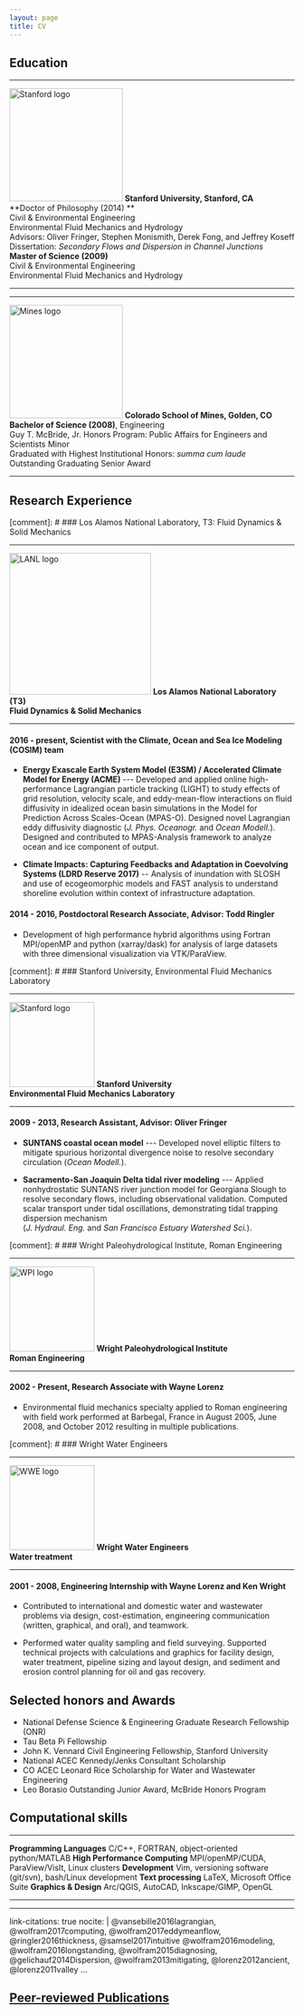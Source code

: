 ```yaml
---
layout: page
title: CV
---
```


## Education

------------------------------------------------------------------------------------ ---------------------------------------------------------------------------------------------------------------------------------------------------------------------------------------------------------------------------------------------------------------------------------------------------------------------------------------------------------------------------------------------------------------------------------------
<img src="https://tinyurl.com/ybx28qcc" alt="Stanford logo" style="width: 200px;"/>  **Stanford University, Stanford, CA** <br>**Doctor of Philosophy (2014) ** <br> Civil & Environmental Engineering  <br> Environmental Fluid Mechanics and Hydrology <br> Advisors: Oliver Fringer, Stephen Monismith, Derek Fong, and Jeffrey Koseff <br>Dissertation: *Secondary Flows and Dispersion in Channel Junctions* <br>**Master of Science (2009)** <br> Civil & Environmental Engineering  <br> Environmental Fluid Mechanics and Hydrology
------------------------------------------------------------------------------------ ---------------------------------------------------------------------------------------------------------------------------------------------------------------------------------------------------------------------------------------------------------------------------------------------------------------------------------------------------------------------------------------------------------------------------------------

-------------------------------------------------------------------------------   ----------------------------------------------------------------------------------------------------------------------------------------------------------------------------------------------------------------------------------------------------------------------------------------------
<img src="https://tinyurl.com/u8tuj9p" alt="Mines logo" style="width: 200px;"/>  **Colorado School of Mines, Golden, CO** <br>  **Bachelor of Science (2008)**, Engineering <br> Guy T. McBride, Jr. Honors Program: Public Affairs for Engineers and Scientists Minor<br>Graduated with Highest Institutional Honors: *summa cum laude* <br> Outstanding Graduating Senior Award <br>
-------------------------------------------------------------------------------   ----------------------------------------------------------------------------------------------------------------------------------------------------------------------------------------------------------------------------------------------------------------------------------------------


<!---
+--------------------------------------------------------------------------------------+------------------------------------------------------------------------------------------+
|![Stanford logo](https://tinyurl.com/ybx28qcc)                                        | **Stanford University, Stanford, CA** <br>                                               |
|                                                                                      | **Doctor of Philosophy** <br>                                                            |
|                                                                                      | Civil & Environmental Engineering  <br>                                                  |
|                                                                                      | Computational Fluid Dynamics <br>                                                        |
|                                                                                      | Environmental Fluid Mechanics and Hydrology <br>                                         |
|                                                                                      | Advisors: Oliver Fringer, Stephen Monismith, Derek Fong, and Jeffrey Koseff <br>         |
|                                                                                      | Dissertation: *Secondary Flows and Dispersion in Channel Junctions* <br>                 |
|                                                                                      | GPA: 4.008/4.000                                                                         |
+--------------------------------------------------------------------------------------+------------------------------------------------------------------------------------------+
|![Stanford logo](https://tinyurl.com/ybx28qcc)                                        | **Stanford University, Stanford, CA** <br>                                               |
|                                                                                      | **Masters of Science** <br>                                                              |
|                                                                                      | Civil & Environmental Engineering <br>                                                   |
|                                                                                      | Environmental Fluid Mechanics and Hydrology <br>                                         |
|                                                                                      | GPA: 4.026/4.000                                                                         |
+--------------------------------------------------------------------------------------+------------------------------------------------------------------------------------------+
|![Mines logo](https://tinyurl.com/yd5rprcq)                                           | **Colorado School of Mines, Golden, CO** <br>                                            |
|                                                                                      | **Bachelor of Science**, Engineering <br>                                                |
|                                                                                      | Guy T. McBride, Jr. Honors Program: Public Affairs for Engineers and Scientists Minor<br>|
|                                                                                      | Graduated with Highest Institutional Honors: *summa cum laude* <br>                      |
|                                                                                      | Outstanding Graduating Senior Award <br>                                                 |
|                                                                                      | GPA: 4.000/4.000                                                                         |
+--------------------------------------------------------------------------------------+------------------------------------------------------------------------------------------+
--->

<!---
### **Stanford University, Stanford, CA**\
#### **Doctor of Philosophy**, Civil & Environmental Engineering \
 Computational Fluid Dynamics, Environmental Fluid Mechanics and Hydrology
Advisors: Oliver Fringer, Stephen Monismith, Derek Fong, and Jeffrey Koseff
Dissertation: *Secondary Flows and Dispersion in Channel Junctions*
GPA: 4.008/4.000

#### **Masters of Science**, Civil & Environmental Engineering \
Environmental Fluid Mechanics and Hydrology
GPA: 4.026/4.000

### **Colorado School of Mines, Golden, CO**\
#### **Bachelor of Science**, Engineering\
Guy T. McBride, Jr. Honors Program: Public Affairs for Engineers and Scientists Minor
Graduated with Highest Institutional Honors: *summa cum laude*
Outstanding Graduating Senior Award GPA: 4.000/4.000
--->

## Research Experience

[comment]: # ### Los Alamos National Laboratory, T3: Fluid Dynamics & Solid Mechanics

--------------------------------------------------------------------------------- -----------------------------------------------------------------------------
<img src="https://tinyurl.com/y8n62f3e" alt="LANL logo" style="width: 250px; "/>  **Los Alamos National Laboratory (T3) <br> Fluid Dynamics & Solid Mechanics**
--------------------------------------------------------------------------------- -----------------------------------------------------------------------------

#### 2016 - present, Scientist with the Climate, Ocean and Sea Ice Modeling (COSIM) team

* **Energy Exascale Earth System Model (E3SM) / Accelerated Climate Model
for Energy (ACME)** --- Developed and applied online high-performance
Lagrangian particle tracking (LIGHT) to study effects of grid
resolution, velocity scale, and eddy-mean-flow interactions on fluid
diffusivity in idealized ocean basin simulations in the Model for
Prediction Across Scales-Ocean (MPAS-O). Designed novel Lagrangian eddy
diffusivity diagnostic (*J. Phys. Oceanogr.* and *Ocean Modell.*).
Designed and contributed to MPAS-Analysis framework to analyze ocean and
ice component of output.

* **Climate Impacts: Capturing Feedbacks and Adaptation in Coevolving
Systems (LDRD Reserve 2017)** -- Analysis of inundation with
SLOSH and use of ecogeomorphic models and FAST analysis to understand
shoreline evolution within context of infrastructure adaptation.

#### 2014 - 2016, Postdoctoral Research Associate, Advisor: Todd Ringler

* Development of high performance hybrid algorithms using Fortran
MPI/openMP and python (xarray/dask) for analysis of large datasets with
three dimensional visualization via VTK/ParaView.

[comment]: # ### Stanford University, Environmental Fluid Mechanics Laboratory

---------------------------------------------------------------------------------      -----------------------------------------------------------------------------
<img src="https://tinyurl.com/ybx28qcc" alt="Stanford logo" style="height: 150px; "/>  **Stanford University <br> Environmental Fluid Mechanics Laboratory**
---------------------------------------------------------------------------------      -----------------------------------------------------------------------------

#### 2009 - 2013, Research Assistant, Advisor: Oliver Fringer

* **SUNTANS coastal ocean model** --- Developed novel elliptic filters to
mitigate spurious horizontal divergence noise to resolve secondary circulation (*Ocean Modell.*).

* **Sacramento-San Joaquin Delta tidal river modeling** --- Applied
nonhydrostatic SUNTANS river junction model for Georgiana Slough to
resolve secondary flows, including observational validation. Computed
scalar transport under tidal oscillations, demonstrating tidal trapping
dispersion mechanism\
(*J. Hydraul. Eng.* and *San Francisco Estuary Watershed Sci.*).

[comment]: # ### Wright Paleohydrological Institute, Roman Engineering

---------------------------------------------------------------------------------  -----------------------------------------------------------------------------
<img src="https://tinyurl.com/wgyowtg" alt="WPI logo" style="height: 150px; "/>   **Wright Paleohydrological Institute <br> Roman Engineering**
---------------------------------------------------------------------------------  -----------------------------------------------------------------------------

#### 2002 - Present, Research Associate with Wayne Lorenz

 * Environmental fluid mechanics specialty applied to Roman engineering
with field work performed at Barbegal, France in August 2005, June 2008,
and October 2012 resulting in multiple publications.


[comment]: # ### Wright Water Engineers

---------------------------------------------------------------------------------  -----------------------------------------------------------------------------
<img src="https://tinyurl.com/yatd5uks" alt="WWE logo" style="height: 150px; "/>   **Wright Water Engineers <br> Water treatment**
---------------------------------------------------------------------------------  -----------------------------------------------------------------------------

#### 2001 - 2008, Engineering Internship with Wayne Lorenz and Ken Wright

* Contributed to international and domestic water and wastewater problems
via design, cost-estimation, engineering communication (written,
graphical, and oral), and teamwork.

* Performed water quality sampling and field surveying. Supported
technical projects with calculations and graphics for facility design,
water treatment, pipeline sizing and layout design, and sediment and
erosion control planning for oil and gas recovery.

## Selected honors and Awards
 * National Defense Science & Engineering Graduate Research Fellowship (ONR)
 * Tau Beta Pi Fellowship
 * John K. Vennard Civil Engineering Fellowship, Stanford University
 * National ACEC Kennedy/Jenks Consultant Scholarship
 * CO ACEC Leonard Rice Scholarship for Water and Wastewater Engineering
 * Leo Borasio Outstanding Junior Award, McBride Honors Program

## Computational skills

  -------------------------------- ------------------------------------------------------------
  **Programming Languages**        C/C++, FORTRAN, object-oriented python/MATLAB
  **High Performance Computing**   MPI/openMP/CUDA, ParaView/VisIt, Linux clusters
  **Development**                  Vim, versioning software (git/svn), bash/Linux development
  **Text processing**              LaTeX, Microsoft Office Suite
  **Graphics & Design**            Arc/QGIS, AutoCAD, Inkscape/GIMP, OpenGL
  -------------------------------- ------------------------------------------------------------

---
link-citations: true
nocite: |
  @vansebille2016lagrangian, @wolfram2017computing, @wolfram2017eddymeanflow, @ringler2016thickness, @samsel2017intuitive
  @wolfram2016modeling, @wolfram2016longstanding,
  @wolfram2015diagnosing,
  @gelichauf2014Dispersion,
  @wolfram2013mitigating,
  @lorenz2012ancient,
  @lorenz2011valley
...

## [Peer-reviewed Publications](https://scholar.google.com/citations?user=LbNn4wIAAAAJ&hl=en)


